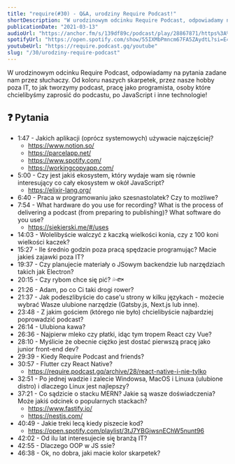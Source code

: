 ```yaml
---
title: "require(#30) - Q&A, urodziny Require Podcast!"
shortDescription: "W urodzinowym odcinku Require Podcast, odpowiadamy na pytania zadane nam przez słuchaczy. Od koloru naszych skarpetek, przez nasze hobby poza IT, to jak tworzymy podcast, pracę jako programista, osoby które chcielibyśmy zaprosić do podcastu, po JavaScript i inne technologie!"
publicationDate: "2021-03-13"
audioUrl: "https://anchor.fm/s/139df89c/podcast/play/28867871/https%3A%2F%2Fd3ctxlq1ktw2nl.cloudfront.net%2Fstaging%2F2021-2-13%2F3da6af52-a3bb-cca1-cc8f-1d3cfd8bcbad.mp3"
spotifyUrl: "https://open.spotify.com/show/55IXMbPmncm67FA5ZAydtL?si=E4VMK4kCRtWPVDF8mqPygA"
youtubeUrl: "https://require.podcast.gq/youtube"
slug: "/30/urodziny-require-podcast"
---
```


W urodzinowym odcinku Require Podcast, odpowiadamy na pytania zadane nam przez słuchaczy. Od koloru naszych skarpetek, przez nasze hobby poza IT, to jak tworzymy podcast, pracę jako programista, osoby które chcielibyśmy zaprosić do podcastu, po JavaScript i inne technologie!

## ❓ Pytania

- 1:47 - Jakich aplikacji (oprócz systemowych) używacie najczęściej?
  - https://www.notion.so/
  - https://parcelapp.net/
  - https://www.spotify.com/
  - https://workingcopyapp.com/
- 5:00 - Czy jest jakiś ekosystem, który wydaje wam się równie interesujący co cały ekosystem w okół JavaScript?
  - https://elixir-lang.org/
- 6:40 - Praca w programowaniu jako szesnastolatek? Czy to możliwe?
- 7:54 - What hardware do you use for recording? What is the process of delivering a podcast (from preparing to publishing)? What software do you use?
  - https://siekierski.me/#/uses
- 14:03 - Wolelibyście walczyć z kaczką wielkości konia, czy z 100 koni wielkości kaczek?
- 15:27 - Ile średnio godzin poza pracą spędzacie programując? Macie jakieś zajawki poza IT?
- 19:37 - Czy planujecie materiały o JSowym backendzie lub narzędziach takich jak Electron?
- 20:15 - Czy rybom chce się pić? 💦🐟
- 21:26 - Adam, po co Ci taki drogi rower?
- 21:37 - Jak podeszlibyście do case'u strony w kilku językach - możecie wybrać Wasze ulubione narzędzie (Gatsby.js, Next.js lub inne).
- 23:48 - Z jakim gościem (którego nie było) chcielibyście najbardziej poprowadzić podcast?
- 26:14 - Ulubiona kawa?
- 26:36 - Najpierw mleko czy płatki, idąc tym tropem React czy Vue?
- 28:10 - Myślicie że obecnie ciężko jest dostać pierwszą pracę jako junior front-end dev?
- 29:39 - Kiedy Require Podcast and friends?
- 30:57 - Flutter czy React Native?
  - https://require.podcast.gq/archive/28/react-native-i-nie-tylko
- 32:51 - Po jednej wadzie i zalecie Windowsa, MacOS i Linuxa (ulubione distro) i dlaczego Linux jest najlepszy?
- 37:21 - Co sądzicie o stacku MERN? Jakie są wasze doświadczenia? Może jakiś odcinek o popularnych stackach?
  - https://www.fastify.io/
  - https://nestjs.com/
- 40:49 - Jakie treki lecą kiedy piszecie kod?
  - https://open.spotify.com/playlist/3tJ7YBGjwsnEChW5nunt96
- 42:02 - Od ilu lat interesujecie się branżą IT?
- 42:55 - Dlaczego OOP w JS ssie?
- 46:38 - Ok, no dobra, jaki macie kolor skarpetek?
